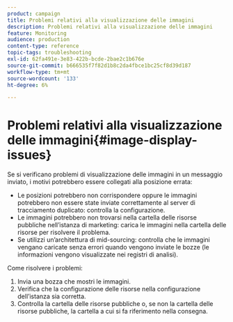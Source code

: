 ```yaml
---
product: campaign
title: Problemi relativi alla visualizzazione delle immagini
description: Problemi relativi alla visualizzazione delle immagini
feature: Monitoring
audience: production
content-type: reference
topic-tags: troubleshooting
exl-id: 62fa491e-3e83-422b-bcde-2bae2c1b676e
source-git-commit: b666535f7f82d1b8c2da4fbce1bc25cf8d39d187
workflow-type: tm+mt
source-wordcount: '133'
ht-degree: 6%

---
```


# Problemi relativi alla visualizzazione delle immagini{#image-display-issues}



Se si verificano problemi di visualizzazione delle immagini in un messaggio inviato, i motivi potrebbero essere collegati alla posizione errata:

* Le posizioni potrebbero non corrispondere oppure le immagini potrebbero non essere state inviate correttamente al server di tracciamento duplicato: controlla la configurazione.
* Le immagini potrebbero non trovarsi nella cartella delle risorse pubbliche nell’istanza di marketing: carica le immagini nella cartella delle risorse per risolvere il problema.
* Se utilizzi un’architettura di mid-sourcing: controlla che le immagini vengano caricate senza errori quando vengono inviate le bozze (le informazioni vengono visualizzate nei registri di analisi).

Come risolvere i problemi:

1. Invia una bozza che mostri le immagini.
1. Verifica che la configurazione delle risorse nella configurazione dell’istanza sia corretta.
1. Controlla la cartella delle risorse pubbliche o, se non la cartella delle risorse pubbliche, la cartella a cui si fa riferimento nella consegna.
